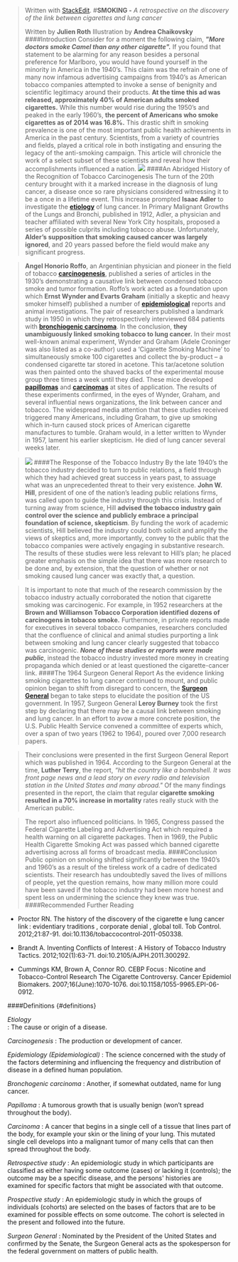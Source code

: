 


> Written with [StackEdit](https://stackedit.io/).
> #**SMOKING -** *A retrospective on the discovery of the link between cigarettes and lung cancer*
> 
> Written by **Julien Roth** 
> Illustration by **Andrea Chaikovsky**
> ####Introduction
> Consider for a moment the following claim, **_"More doctors smoke Camel than any other cigarette"._** If you found that statement to be alarming for any reason besides a personal preference for Marlboro, you would have found yourself in the minority in America in the 1940’s. This claim was the refrain of one of many now infamous advertising campaigns from 1940’s as American tobacco companies attempted to invoke a sense of benignity and scientific legitimacy around their products. **At the time this ad was released, approximately 40% of American adults smoked cigarettes.** While this number would rise during the 1950’s and peaked in the early 1960’s, **the percent of Americans who smoke cigarettes as of 2014 was 16.8%.** This drastic shift in smoking prevalence is one of the most important public health achievements in America in the past century. Scientists, from a variety of countries and fields, played a critical role in both instigating and ensuring the legacy of the anti-smoking campaign. This article will chronicle the work of a select subset of these scientists and reveal how their accomplishments influenced a nation.
> ![](camels_doctors_whiteshirt.jpg)
> ####An Abridged History of the Recognition of Tobacco Carcinogenesis 
> The turn of the 20th century brought with it a marked increase in the diagnosis of lung cancer, a disease once so rare physicians considered witnessing it to be a once in a lifetime event. This increase prompted **Isaac Adler** to investigate the <a href="#definitions" title="The cause or origin of a disease.">**etiology**</a> of lung cancer. In Primary Malignant Growths of the Lungs and Bronchi, published in 1912, Adler, a physician and teacher affiliated with several New York City hospitals, proposed a series of possible culprits including tobacco abuse. Unfortunately, **Alder’s supposition that smoking caused cancer was largely ignored**, and 20 years passed before the field would make any significant progress. 

> **Angel Honorio Roffo**, an Argentinian physician and pioneer in the field of tobacco <a href="#definitions" title="The production or development of cancer.">**carcinogenesis**</a>, published a series of articles in the 1930’s demonstrating a causative link between condensed tobacco smoke and tumor formation. Roffo’s work acted as a foundation upon which **Ernst Wynder and Evarts Graham** (initially a skeptic and heavy smoker himself) published a number of <a href="#definitions" title="The science concerned with the study of the factors determining and influencing the frequency and distribution of disease in a defined human population.">**epidemiological**</a> reports and animal investigations. The pair of researchers published a landmark study in 1950 in which they retrospectively interviewed 684 patients with <a href="#definitions" title="Another, if somewhat outdated, name for lung cancer.">**bronchiogenic carcinoma**</a>. In the conclusion, **they unambiguously linked smoking tobacco to lung cancer.** In their most well-known animal experiment, Wynder and Graham (Adele Croninger was also listed as a co-author) used a ‘Cigarette Smoking Machine’ to simultaneously smoke 100 cigarettes and collect the by-product – a condensed cigarette tar stored in acetone. This tar/acetone solution was then painted onto the shaved backs of the experimental mouse group three times a week until they died.  These mice developed <a href="#definitions" title="A tumorous growth that is usually benign (won’t spread throughout the body).">**papillomas**</a> and <a href="#definitions" title="A cancer that begins in a single cell of a tissue that lines part of the body, for example your skin or the lining of your lung.  This mutated single cell develops into a malignant tumor of many cells that can then spread throughout the body.">**carcinomas**</a> at sites of application. The results of these experiments confirmed, in the eyes of Wynder, Graham, and several influential news organizations, the link between cancer and tobacco. The widespread media attention that these studies received triggered many Americans, including Graham, to give up smoking which in-turn caused stock prices of American cigarette manufactures to tumble. Graham would, in a letter written to Wynder in 1957, lament his earlier skepticism. He died of lung cancer several weeks later.


> ![](Smoking4.jpg)
> ####The Response of the Tobacco Industry
> By the late 1940’s the tobacco industry decided to turn to public relations, a field through which they had achieved great success in years past, to assuage what was an unprecedented threat to their very existence. **John W. Hill**, president of one of the nation’s leading public relations firms, was called upon to guide the industry through this crisis. Instead of turning away from science, Hill **advised the tobacco industry gain control over the science and publicly embrace a principal foundation of science, skepticism**. By funding the work of academic scientists, Hill believed the industry could both solicit and amplify the views of skeptics and, more importantly, convey to the public that the tobacco companies were actively engaging in substantive research. The results of these studies were less relevant to Hill’s plan; he placed greater emphasis on the simple idea that there was more research to be done and, by extension, that the question of whether or not smoking caused lung cancer was exactly that, a question.

>It is important to note that much of the research commission by the tobacco industry actually corroborated the notion that cigarette smoking was carcinogenic. For example, in 1952 researchers at the **Brown and Williamson Tobacco Corporation identified dozens of carcinogens in tobacco smoke.** Furthermore, in private reports made for executives in several tobacco companies, researchers concluded that the confluence of clinical and animal studies purporting a link between smoking and lung cancer clearly suggested that tobacco was carcinogenic. **_None of these studies or reports were made public_**, instead the tobacco industry invested more money in creating propaganda which denied or at least questioned the cigarette-cancer link. 
> ####The 1964 Surgeon General Report
> As the evidence linking smoking cigarettes to lung cancer continued to mount, and public opinion began to shift from disregard to concern, the <a href="#definitions" title="Nominated by the President of the United States and confirmed by the Senate, the Surgeon General acts as the spokesperson for the federal government on matters of public health. ">**Surgeon General**</a> began to take steps to elucidate the position of the US government. In 1957, Surgeon General **Leroy Burney** took the first step by declaring that there may be a causal link between smoking and lung cancer. In an effort to avow a more concrete position, the U.S. Public Health Service convened a committee of experts which, over a span of two years (1962 to 1964), poured over 7,000 research papers. 

>Their conclusions were presented in the first Surgeon General Report which was published in 1964. According to the Surgeon General at the time, **Luther Terry**, the report, *“hit the country like a bombshell. It was front page news and a lead story on every radio and television station in the United States and many abroad."* Of the many findings presented in the report, the claim that regular **cigarette smoking resulted in a 70% increase in mortality** rates really stuck with the American public. 

> The report also influenced politicians. In 1965, Congress passed the Federal Cigarette Labeling and Advertising Act which required a health warning on all cigarette packages. Then in 1969, the Public Health Cigarette Smoking Act was passed which banned cigarette advertising across all forms of broadcast media. 
> ####Conclusion
> Public opinion on smoking shifted significantly between the 1940’s and 1960’s as a result of the tireless work of a cadre of dedicated scientists. Their research has undoubtedly saved the lives of millions of people, yet the question remains, how many million more could have been saved if the tobacco industry had been more honest and spent less on undermining the science they knew was true. 
####Recommended Further Reading
* Proctor RN. The history of the discovery of the cigarette e lung cancer link : evidentiary traditions , corporate denial , global toll. Tob Control. 2012;21:87-91. doi:10.1136/tobaccocontrol-2011-050338.

* Brandt A. Inventing Conflicts of Interest : A History of Tobacco Industry Tactics. 2012;102(1):63-71. doi:10.2105/AJPH.2011.300292.  

* Cummings KM, Brown A, Connor RO. CEBP Focus : Nicotine and Tobacco-Control Research The Cigarette Controversy. Cancer Epidemiol Biomakers. 2007;16(June):1070-1076. doi:10.1158/1055-9965.EPI-06-0912.  

####Definitions {#definitions}

*Etiology* 														                               
: The cause or origin of a disease. 

*Carcinogenesis*
: The production or development of cancer. 

*Epidemiology (Epidemiological)*
: The science concerned with the study of the factors determining and influencing the frequency and distribution of disease in a defined human population.

*Bronchogenic carcinoma*
: Another, if somewhat outdated, name for lung cancer. 

*Papilloma*
: A tumorous growth that is usually benign (won’t spread throughout the body).

*Carcinoma*
: A cancer that begins in a single cell of a tissue that lines part of the body, for example your skin or the lining of your lung.  This mutated single cell develops into a malignant tumor of many cells that can then spread throughout the body.

*Retrospective study*
: An epidemiologic study in which participants are classified as either having some outcome (cases) or lacking it (controls); the outcome may be a specific disease, and the persons' histories are examined for specific factors that might be associated with that outcome.

*Prospective study*
: An epidemiologic study in which the groups of individuals (cohorts) are selected on the bases of factors that are to be examined for possible effects on some outcome. The cohort is selected in the present and followed into the future.

*Surgeon General*
: Nominated by the President of the United States and confirmed by the Senate, the Surgeon General acts as the spokesperson for the federal government on matters of public health. 
